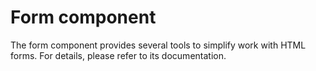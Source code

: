 Form component
==============

The form component provides several tools to simplify work with HTML forms. For details, please refer to its documentation.